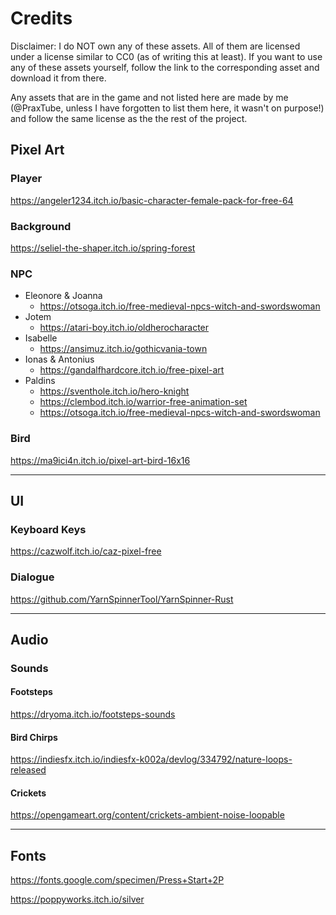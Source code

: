 # Credits

Disclaimer: I do NOT own any of these assets. All of them are licensed under a license similar to CC0 (as of writing this at least). If you want to use any of these assets yourself, follow the link to the corresponding asset and download it from there.

Any assets that are in the game and not listed here are made by me (@PraxTube, unless I have forgotten to list them here, it wasn't on purpose!) and follow the same license as the the rest of the project.

## Pixel Art

### Player

https://angeler1234.itch.io/basic-character-female-pack-for-free-64

### Background

https://seliel-the-shaper.itch.io/spring-forest

### NPC

- Eleonore & Joanna
    - https://otsoga.itch.io/free-medieval-npcs-witch-and-swordswoman
- Jotem
    - https://atari-boy.itch.io/oldherocharacter
- Isabelle
    - https://ansimuz.itch.io/gothicvania-town
- Ionas & Antonius
    - https://gandalfhardcore.itch.io/free-pixel-art
- Paldins
    - https://sventhole.itch.io/hero-knight
    - https://clembod.itch.io/warrior-free-animation-set
    - https://otsoga.itch.io/free-medieval-npcs-witch-and-swordswoman

### Bird

https://ma9ici4n.itch.io/pixel-art-bird-16x16

---

## UI

### Keyboard Keys

https://cazwolf.itch.io/caz-pixel-free

### Dialogue

https://github.com/YarnSpinnerTool/YarnSpinner-Rust

---

## Audio

### Sounds

#### Footsteps

https://dryoma.itch.io/footsteps-sounds

#### Bird Chirps

https://indiesfx.itch.io/indiesfx-k002a/devlog/334792/nature-loops-released

#### Crickets

https://opengameart.org/content/crickets-ambient-noise-loopable

---

## Fonts

https://fonts.google.com/specimen/Press+Start+2P

https://poppyworks.itch.io/silver

